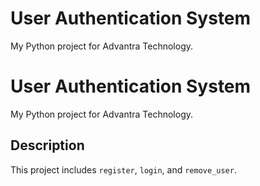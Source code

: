 # User Authentication System
My Python project for Advantra Technology.

# User Authentication System
My Python project for Advantra Technology.

## Description
This project includes `register`, `login`, and `remove_user`.
